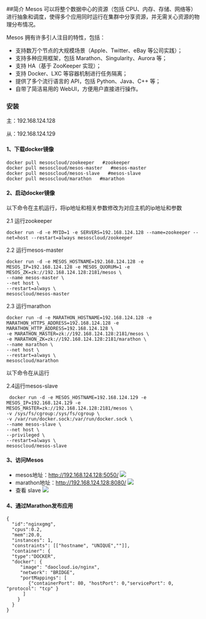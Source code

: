 ##简介
Mesos 可以将整个数据中心的资源（包括 CPU、内存、存储、网络等）进行抽象和调度，使得多个应用同时运行在集群中分享资源，并无需关心资源的物理分布情况。

Mesos 拥有许多引人注目的特性，包括：
- 支持数万个节点的大规模场景（Apple、Twitter、eBay 等公司实践）；
- 支持多种应用框架，包括 Marathon、Singularity、Aurora 等；
- 支持 HA（基于 ZooKeeper 实现）；
- 支持 Docker、LXC 等容器机制进行任务隔离；
- 提供了多个流行语言的 API，包括 Python、Java、C++ 等；
- 自带了简洁易用的 WebUI，方便用户直接进行操作。

### 安装
主：192.168.124.128

从：192.168.124.129

#### 1、下载docker镜像
```
docker pull mesoscloud/zookeeper   #zookeeper
docker pull mesoscloud/mesos-master   #mesos-master
docker pull mesoscloud/mesos-slave   #mesos-slave 
docker pull mesoscloud/marathon   #marathon 
```
#### 2、启动docker镜像

以下命令在主机运行，将ip地址和相关参数修改为对应主机的ip地址和参数

2.1 运行zookeeper
```
docker run -d -e MYID=1 -e SERVERS=192.168.124.128 --name=zookeeper --net=host --restart=always mesoscloud/zookeeper
```
2.2 运行mesos-master
```
docker run -d -e MESOS_HOSTNAME=192.168.124.128 -e MESOS_IP=192.168.124.128 -e MESOS_QUORUM=1 -e MESOS_ZK=zk://192.168.124.128:2181/mesos \
--name mesos-master \
--net host \
--restart=always \
mesoscloud/mesos-master
```
2.3 运行marathon
```
docker run -d -e MARATHON_HOSTNAME=192.168.124.128 -e MARATHON_HTTPS_ADDRESS=192.168.124.128 -e MARATHON_HTTP_ADDRESS=192.168.124.128 \ 
-e MARATHON_MASTER=zk://192.168.124.128:2181/mesos \
-e MARATHON_ZK=zk://192.168.124.128:2181/marathon \
--name marathon \
--net host \
--restart=always \
mesoscloud/marathon
````

以下命令在从运行

2.4运行mesos-slave
```
 docker run -d -e MESOS_HOSTNAME=192.168.124.129 -e MESOS_IP=192.168.124.129 -e MESOS_MASTER=zk://192.168.124.128:2181/mesos \
-v /sys/fs/cgroup:/sys/fs/cgroup \
-v /var/run/docker.sock:/var/run/docker.sock \
--name mesos-slave \
--net host \
--privileged \
--restart=always \
mesoscloud/mesos-slave
```

#### 3、访问Mesos
- mesos地址：http://192.168.124.128:5050/
![](https://github.com/gmg0829/Img/blob/master/mesos/mesos-index.png?raw=true)
- marathon地址：http://192.168.124.128:8080/
![](https://github.com/gmg0829/Img/blob/master/mesos/marthon.png?raw=true)
- 查看 slave
![](https://github.com/gmg0829/Img/blob/master/mesos/mesos-agent.png?raw=true)

#### 4、通过Marathon发布应用

```
{
  "id":"nginxgmg",
  "cpus":0.2,
  "mem":20.0,
  "instances": 1,
  "constraints": [["hostname", "UNIQUE",""]],
  "container": {
  "type":"DOCKER",
  "docker": {
     "image": "daocloud.io/nginx",
     "network": "BRIDGE",
     "portMappings": [
        {"containerPort": 80, "hostPort": 0,"servicePort": 0, "protocol": "tcp" }
      ]
    }
  }
}

```



